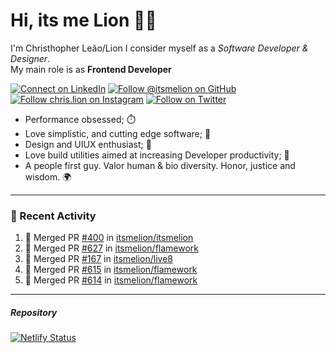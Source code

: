 # Hi, its me Lion 👋🦁

I'm Christhopher Leão/Lion
I consider myself as a _Software Developer & Designer_.<br/>My main role is as <b>Frontend Developer</b>
<br />

[![Connect on LinkedIn](https://img.shields.io/badge/--linkedin?label=LinkedIn&logo=LinkedIn&style=social)](https://www.linkedin.com/in/chrislion)
[![Follow @itsmelion on GitHub](https://img.shields.io/github/followers/itsmelion?label=follow%20%40itsmeLion&style=social)](https://github.com/itsmelion)
[![Follow chris.lion on Instagram](https://img.shields.io/badge/--instagram?label=@chris.lion&logo=Instagram&style=social)](https://instagram.com/chris.lion)
[![Follow on Twitter](https://img.shields.io/badge/--twitter?label=@ChrisLion_me&logo=Twitter&style=social)](https://twitter.com/chrislion_me)

- Performance obsessed; ⏱️
- Love simplistic, and cutting edge software; 📆
- Design and UIUX enthusiast; 🎨
- Love build utilities aimed at increasing Developer productivity; 🧰
- A people first guy. Valor human & bio diversity. Honor, justice and wisdom. 🌍

---
### 📰 Recent Activity

<!--START_SECTION:activity-->
1. 🎉 Merged PR [#400](https://github.com/itsmelion/itsmelion/pull/400) in [itsmelion/itsmelion](https://github.com/itsmelion/itsmelion)
2. 🎉 Merged PR [#627](https://github.com/itsmelion/flamework/pull/627) in [itsmelion/flamework](https://github.com/itsmelion/flamework)
3. 🎉 Merged PR [#167](https://github.com/itsmelion/live8/pull/167) in [itsmelion/live8](https://github.com/itsmelion/live8)
4. 🎉 Merged PR [#615](https://github.com/itsmelion/flamework/pull/615) in [itsmelion/flamework](https://github.com/itsmelion/flamework)
5. 🎉 Merged PR [#614](https://github.com/itsmelion/flamework/pull/614) in [itsmelion/flamework](https://github.com/itsmelion/flamework)
<!--END_SECTION:activity-->

___

##### Repository
[![Netlify Status](https://api.netlify.com/api/v1/badges/9e2e6136-1ab9-42fc-8d4e-188512d5d841/deploy-status)](https://app.netlify.com/sites/lion-portfolio/deploys)
